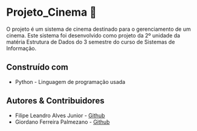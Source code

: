 # Projeto_Cinema 🎥
O projeto é um sistema de cinema destinado para o gerenciamento de um cinema.
Este sistema foi desenvolvido como projeto da 2º unidade da matéria Estrutura de Dados do 3 semestre do curso de Sistemas de Informação.
## Construído com
- Python - Linguagem de programação usada 
## Autores & Contribuidores
- Filipe Leandro Alves Junior - [Github](https://github.com/FilipeLealves)
- Giordano Ferreira Palmezano - [Github](https://github.com/GiordanoFerreira)

